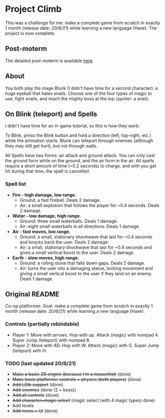 # Project Climb
This was a challenge for me: make a complete game from scratch in exactly 1 month (release date: 20/6/21) while learning a new language (Haxe). The project is now complete.
## Post-moterm
The detailed post-moterm is available [here](https://www.disk-o-key.com/PCPM.html).
## About
You both play the mage Blunk (I didn't have time for a second character): a huge eyeball that hates snails. Choose one of the four types of magic to use, fight snails, and reach the mighty boss at the top (spoiler: a snail).
## On Blink (teleport) and Spells
I didn't have time for an in-game tutorial, so this is how they work:

To Blink, press the Blink button and hold a direction (left, top-right, etc.) while the animation starts. Blunk can teleport through enemies (although they may still get hurt), but not through walls.

All Spells have two forms: air attack and ground attack. You can only cast the ground form while on the ground, and the air form in the air. All spells require a short amount of time (~0.2 seconds) to charge, and with you get hit during that time, the spell is cancelled.
### Spell list
 - **Fire - high damage, low range.**
   - Ground: a fast fireball. Deals 2 damage.
   - Air: a small explosion that follows the player for ~0.4 seconds. Deals 2 damage.
 - **Water - low damage, high range.**
   - Ground: three small waterballs. Deals 1 damage.
   - Air: eight small waterballs in all directions. Deals 1 damage.
 - **Air - fast moves, low range.**
   - Ground: a small, stationary shockwave that last for ~0.4 seconds and knocks back the user. Deals 2 damage.
   - Air: a small, stationary shockwave that last for ~0.4 seconds and gives a small vertical boost to the user. Deals 2 damage.
 - **Earth - slow moves, high range.**
   - Ground: a rolling stone that falls down gaps. Deals 2 damage.
   - Air: turns the user into a damaging statue, locking movement and giving a small vertical boost to the user if they land on an enemy. Deals 1 damage.
## Original README
Co-op platformer. Goal: make a complete game from scratch in exactly 1 month (release date: 20/6/21) while learning a new language (Haxe).
### Controls (partially rebindable)
 - Player 1: Move with arrows. Hop with up. Attack (magic) with numpad 4. Super Jump (teleport) with numpad 8.
 - Player 2: Move with AD. Hop with W. Attack (magic) with G. Super Jump (teleport) with H.
### TODO (last updated 20/6/21)
 - ~~Make a basic 2D engine (because I'm a masochist)~~ (done)
 - ~~Make basic platformer controls + physics (both players)~~ (done)
 - ~~Add LDtk support~~ (done)
 - ~~Add enemies~~ (done (2 + boss))
 - ~~Add all controls~~ (done)
 - ~~Add character+magic select~~ (magic select (with 4 magic types) done)
 - Add levels
 - ~~Add menu + UI~~ (done)
